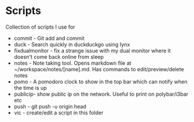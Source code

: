 # Scripts

Collection of scripts I use for

* commit - Git add and commit
* duck - Search quickly in duckduckgo using lynx
* fixdualmonitor - fix a strange issue with my dual monitor where it doesn't come back online from sleep
* notes - Note taking tool. Opens markdown file at ~/workspace/notes/[name].md. Has commands to edit/preview/delete notes
* pomo - A pomodoro clock to show in the top bar which can notify when the time is up
* publicip- show public ip on the network. Useful to print on polybar/i3bar etc
* push - git push -u origin head
* vic - create/edit a script in this folder
